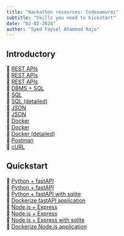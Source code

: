 ```yaml
---
title: "Hackathon resources: Codesamurai"
subtitle: "Skills you need to kickstart"
date: "02-02-2024"
author: "Syed Faysel Ahammad Rajo"
---
```


## Introductory
📖 [REST APIs](https://restfulapi.net/)  
🎥 [REST APIs](https://www.youtube.com/watch?v=lsMQRaeKNDk)  
🎥 [REST APIs](https://www.youtube.com/watch?v=-mN3VyJuCjM)  
📖 [DBMS + SQL](https://www.freecodecamp.org/news/dbms-and-sql-basics/)  
🎥 [SQL](https://www.youtube.com/watch?v=zsjvFFKOm3c)  
🎥 [SQL (detailed)](https://www.youtube.com/watch?v=HXV3zeQKqGY)  
📖 [JSON](https://developer.mozilla.org/en-US/docs/Learn/JavaScript/Objects/JSON)  
🎥 [JSON](https://www.youtube.com/watch?v=iiADhChRriM)  
📖 [Docker](https://docker-curriculum.com/)  
🎥 [Docker](https://www.youtube.com/watch?v=YFl2mCHdv24)  
🎥 [Docker (detailed)](https://www.youtube.com/watch?v=fqMOX6JJhGo)  
🎥 [Postman](https://www.youtube.com/watch?v=VywxIQ2ZXw4)  
📖 [cURL](https://www.baeldung.com/curl-rest)  

## Quickstart
📖 [Python + fastAPI](https://fastapi.tiangolo.com/tutorial/first-steps/)  
🎥 [Python + fastAPI](https://www.youtube.com/watch?v=ura1p4W0D0k)  
🎥 [Python + fastAPI with sqlite](https://www.youtube.com/watch?v=cH0immwfykI)  
🎥 [Dockerize fastAPI application](https://www.youtube.com/watch?v=xvIM2iSo2c4)  
📖 [Node.js + Express](https://developer.mozilla.org/en-US/docs/Learn/Server-side/Express_Nodejs/Introduction)  
🎥 [Node.js + Express](https://www.youtube.com/watch?v=-MTSQjw5DrM)  
🎥 [Node.js + Express with sqlite](https://www.youtube.com/watch?v=mnH_1YGR2PM)  
🎥 [Dockerize Node.js application](https://www.youtube.com/watch?v=gAkwW2tuIqE)  

